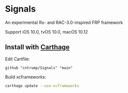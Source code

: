 # Signals

An experimental Rx- and RAC-3.0-inspired FRP framework

Support iOS 10.0, tvOS 10.0, macOS 10.12

## Install with [Carthage](https://github.com/Carthage/Carthage)

Edit Cartfile:

```
github "cntrump/Signals" "main"
```

Build xcframeworks:

```bash
carthage update --use-xcframeworks
```

